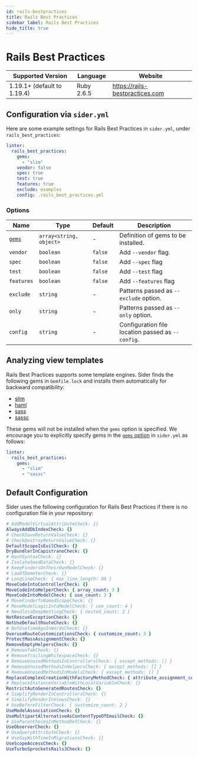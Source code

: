 ```yaml
---
id: rails-bestpractices
title: Rails Best Practices
sidebar_label: Rails Best Practices
hide_title: true
---
```


# Rails Best Practices

| Supported Version           | Language   | Website                         |
| --------------------------- | ---------- | ------------------------------- |
| 1.19.1+ (default to 1.19.4) | Ruby 2.6.5 | https://rails-bestpractices.com |

## Configuration via `sider.yml`

Here are some example settings for Rails Best Practices in `sider.yml`, under `rails_best_practices`:

```yaml
linter:
  rails_best_practices:
    gems:
      - "slim"
    vendor: false
    spec: true
    test: true
    features: true
    exclude: examples
    config: .rails_best_practices.yml
```

### Options

| Name                                                                | Type                    | Default | Description                                       |
| ------------------------------------------------------------------- | ----------------------- | ------- | ------------------------------------------------- |
| [`gems`](../../getting-started/custom-configuration.md#gems-option) | `array<string, object>` | -       | Definition of gems to be installed.               |
| `vendor`                                                            | `boolean`               | `false` | Add `--vendor` flag.                              |
| `spec`                                                              | `boolean`               | `false` | Add `--spec` flag                                 |
| `test`                                                              | `boolean`               | `false` | Add `--test` flag                                 |
| `features`                                                          | `boolean`               | `false` | Add `--features` flag                             |
| `exclude`                                                           | `string`                | -       | Patterns passed as `--exclude` option.            |
| `only`                                                              | `string`                | -       | Patterns passed as `--only` option.               |
| `config`                                                            | `string`                | -       | Configuration file location passed as `--config`. |

## Analyzing view templates

Rails Best Practices supports some template engines. Sider finds the following gems in `Gemfile.lock` and installs them automatically for backward compatibility:

- [slim](https://github.com/slim-template/slim)
- [haml](https://github.com/haml/haml)
- [sass](https://github.com/sass/ruby-sass)
- [sassc](https://github.com/sass/sassc-ruby)

These gems will not be installed when the `gems` option is specified. We encourage you to explicitly specify gems in the [`gems` option](../../getting-started/custom-configuration.md#gems-option) in `sider.yml` as follows:

```yaml
linter:
  rails_best_practices:
    gems:
      - "slim"
      - "sassc"
```

## Default Configuration

Sider uses the following configuration for Rails Best Practices if there is no configuration file in your repository:

```yaml
# AddModelVirtualAttributeCheck: {}
AlwaysAddDbIndexCheck: {}
# CheckSaveReturnValueCheck: {}
# CheckDestroyReturnValueCheck: {}
DefaultScopeIsEvilCheck: {}
DryBundlerInCapistranoCheck: {}
# HashSyntaxCheck: {}
# IsolateSeedDataCheck: {}
# KeepFindersOnTheirOwnModelCheck: {}
# LawOfDemeterCheck: {}
# LongLineCheck: { max_line_length: 80 }
MoveCodeIntoControllerCheck: {}
MoveCodeIntoHelperCheck: { array_count: 3 }
MoveCodeIntoModelCheck: { use_count: 2 }
# MoveFinderToNamedScopeCheck: {}
# MoveModelLogicIntoModelCheck: { use_count: 4 }
# NeedlessDeepNestingCheck: { nested_count: 2 }
NotRescueExceptionCheck: {}
NotUseDefaultRouteCheck: {}
# NotUseTimeAgoInWordsCheck: {}
OveruseRouteCustomizationsCheck: { customize_count: 3 }
ProtectMassAssignmentCheck: {}
RemoveEmptyHelpersCheck: {}
# RemoveTabCheck: {}
# RemoveTrailingWhitespaceCheck: {}
# RemoveUnusedMethodsInControllersCheck: { except_methods: [] }
# RemoveUnusedMethodsInHelpersCheck: { except_methods: [] }
# RemoveUnusedMethodsInModelsCheck: { except_methods: [] }
ReplaceComplexCreationWithFactoryMethodCheck: { attribute_assignment_count: 2 }
# ReplaceInstanceVariableWithLocalVariableCheck: {}
RestrictAutoGeneratedRoutesCheck: {}
# SimplifyRenderInControllersCheck: {}
# SimplifyRenderInViewsCheck: {}
# UseBeforeFilterCheck: { customize_count: 2 }
UseModelAssociationCheck: {}
UseMultipartAlternativeAsContentTypeOfEmailCheck: {}
# UseParenthesesInMethodDefCheck: {}
UseObserverCheck: {}
# UseQueryAttributeCheck: {}
# UseSayWithTimeInMigrationsCheck: {}
UseScopeAccessCheck: {}
UseTurboSprocketsRails3Check: {}
```
